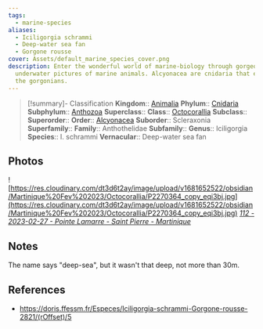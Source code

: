 ```yaml
---
tags:
  - marine-species
aliases:
  - Iciligorgia schrammi
  - Deep-water sea fan
  - Gorgone rousse
cover: Assets/default_marine_species_cover.png
description: Enter the wonderful world of marine-biology through gorgeous
  underwater pictures of marine animals. Alcyonacea are cnidaria that entangle
  the gorgonians.
---
```

> [!summary]- Classification
**Kingdom**:: [Animalia](Animalia.md)
**Phylum**:: [Cnidaria](Cnidaria.md)
**Subphylum**:: [Anthozoa](Anthozoa.md)
**Superclass**::
**Class**:: [Octocorallia](Octocorallia.md)
**Subclass**::
**Superorder**::
**Order**:: [Alcyonacea](Alcyonacea.md)
**Suborder**:: Scleraxonia
**Superfamily**::
**Family**:: Anthothelidae
**Subfamily**::
**Genus**:: Iciligorgia
**Species**:: I. schrammi
**Vernacular**:: Deep-water sea fan

## Photos
![https://res.cloudinary.com/dt3d6t2ay/image/upload/v1681652522/obsidian/Martinique%20Fev%202023/Octocorallia/P2270364_copy_eqi3bj.jpg](https://res.cloudinary.com/dt3d6t2ay/image/upload/v1681652522/obsidian/Martinique%20Fev%202023/Octocorallia/P2270364_copy_eqi3bj.jpg)
*[112 - 2023-02-27 - Pointe Lamarre - Saint Pierre - Martinique](112%20-%202023-02-27%20-%20Pointe%20Lamarre%20-%20Saint%20Pierre%20-%20Martinique.md)*

## Notes
The name says "deep-sea", but it wasn't that deep, not more than 30m. 

## References
- https://doris.ffessm.fr/Especes/Iciligorgia-schrammi-Gorgone-rousse-2821/(rOffset)/5